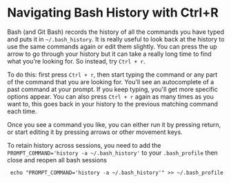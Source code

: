 # Navigating Bash History with Ctrl+R

Bash \(and Git Bash\) records the history of all the commands you have typed and puts it in `~/.bash_history`. It is really useful to look back at the history to use the same commands again or edit them slightly. You can press the up arrow to go through your history but it can take a really long time to find what you're looking for. So instead, try `Ctrl + r`.

To do this: first press `Ctrl + r`, then start typing the command or any part of the command that you are looking for. You'll see an autocomplete of a past command at your prompt. If you keep typing, you'll get more specific options appear. You can also press `Ctrl + r` again as many times as you want to, this goes back in your history to the previous matching command each time.

Once you see a command you like, you can either run it by pressing return, or start editing it by pressing arrows or other movement keys.

To retain history across sessions, you need to add the `PROMPT_COMMAND='history -a ~/.bash_history'` to your `.bash_profile` then close and reopen all bash sessions

```text
 echo "PROMPT_COMMAND='history -a ~/.bash_history'" >> ~/.bash_profile
```

